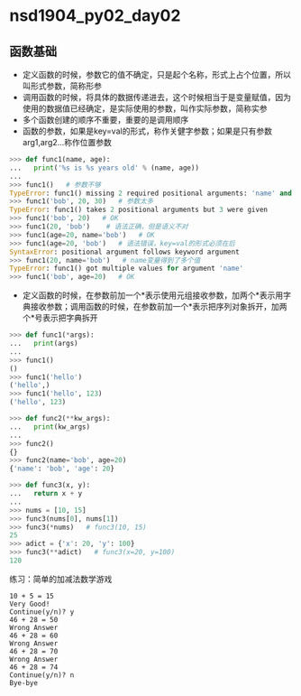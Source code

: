 # nsd1904_py02_day02

## 函数基础

- 定义函数的时候，参数它的值不确定，只是起个名称，形式上占个位置，所以叫形式参数，简称形参
- 调用函数的时候，将具体的数据传递进去，这个时候相当于是变量赋值，因为使用的数据值已经确定，是实际使用的参数，叫作实际参数，简称实参
- 多个函数创建的顺序不重要，重要的是调用顺序
- 函数的参数，如果是key=val的形式，称作关健字参数；如果是只有参数arg1,arg2...称作位置参数

```python
>>> def func1(name, age):
...   print('%s is %s years old' % (name, age))
... 
>>> func1()   # 参数不够
TypeError: func1() missing 2 required positional arguments: 'name' and 'age'
>>> func1('bob', 20, 30)   # 参数太多
TypeError: func1() takes 2 positional arguments but 3 were given
>>> func1('bob', 20)   # OK
>>> func1(20, 'bob')    # 语法正确，但是语义不对
>>> func1(age=20, name='bob')   # OK
>>> func1(age=20, 'bob')   # 语法错误，key=val的形式必须在后
SyntaxError: positional argument follows keyword argument
>>> func1(20, name='bob')   # name变量得到了多个值
TypeError: func1() got multiple values for argument 'name'
>>> func1('bob', age=20)   # OK
```

- 定义函数的时候，在参数前加一个\*表示使用元组接收参数，加两个\*表示用字典接收参数；调用函数的时候，在参数前加一个\*表示把序列对象拆开，加两个\*号表示把字典拆开

```python
>>> def func1(*args):
...   print(args)
... 
>>> func1()
()
>>> func1('hello')
('hello',)
>>> func1('hello', 123)
('hello', 123)

>>> def func2(**kw_args):
...   print(kw_args)
... 
>>> func2()
{}
>>> func2(name='bob', age=20)
{'name': 'bob', 'age': 20}

>>> def func3(x, y):
...   return x + y
... 
>>> nums = [10, 15]
>>> func3(nums[0], nums[1])
>>> func3(*nums)   # func3(10, 15)
25
>>> adict = {'x': 20, 'y': 100}
>>> func3(**adict)   # func3(x=20, y=100)
120
```

练习：简单的加减法数学游戏

```shell
10 + 5 = 15
Very Good!
Continue(y/n)? y
46 + 28 = 50
Wrong Answer
46 + 28 = 60
Wrong Answer
46 + 28 = 70
Wrong Answer
46 + 28 = 74
Continue(y/n)? n
Bye-bye
```









